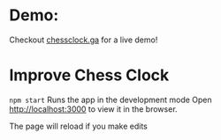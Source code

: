 
# Demo:
Checkout [chessclock.ga](https://chessclock.ga) for a live demo!

# Improve Chess Clock
`npm start`
Runs the app in the development mode
Open [http://localhost:3000](http://localhost:3000) to view it in the browser.

The page will reload if you make edits
